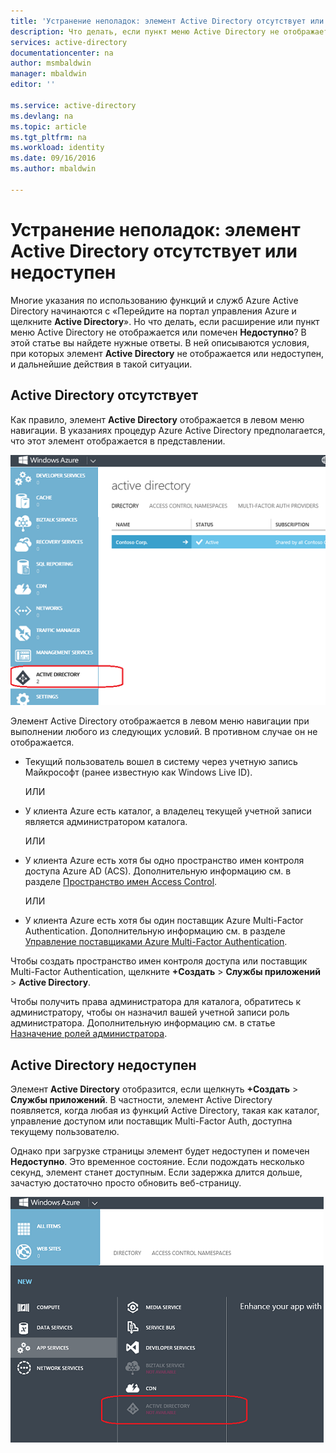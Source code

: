 ```yaml
---
title: 'Устранение неполадок: элемент Active Directory отсутствует или недоступен | Microsoft Docs'
description: Что делать, если пункт меню Active Directory не отображается на портале управления Azure.
services: active-directory
documentationcenter: na
author: msmbaldwin
manager: mbaldwin
editor: ''

ms.service: active-directory
ms.devlang: na
ms.topic: article
ms.tgt_pltfrm: na
ms.workload: identity
ms.date: 09/16/2016
ms.author: mbaldwin

---
```

# Устранение неполадок: элемент Active Directory отсутствует или недоступен
Многие указания по использованию функций и служб Azure Active Directory начинаются с «Перейдите на портал управления Azure и щелкните **Active Directory**». Но что делать, если расширение или пункт меню Active Directory не отображается или помечен **Недоступно**? В этой статье вы найдете нужные ответы. В ней описываются условия, при которых элемент **Active Directory** не отображается или недоступен, и дальнейшие действия в такой ситуации.

## Active Directory отсутствует
Как правило, элемент **Active Directory** отображается в левом меню навигации. В указаниях процедур Azure Active Directory предполагается, что этот элемент отображается в представлении.

![Снимок экрана: Active Directory в Azure](./media/active-directory-troubleshooting/typical-view.png)

Элемент Active Directory отображается в левом меню навигации при выполнении любого из следующих условий. В противном случае он не отображается.

* Текущий пользователь вошел в систему через учетную запись Майкрософт (ранее известную как Windows Live ID).
  
    ИЛИ
* У клиента Azure есть каталог, а владелец текущей учетной записи является администратором каталога.
  
    ИЛИ
* У клиента Azure есть хотя бы одно пространство имен контроля доступа Azure AD (ACS). Дополнительную информацию см. в разделе [Пространство имен Access Control](https://msdn.microsoft.com/library/azure/gg185908.aspx).
  
    ИЛИ
* У клиента Azure есть хотя бы один поставщик Azure Multi-Factor Authentication. Дополнительную информацию см. в разделе [Управление поставщиками Azure Multi-Factor Authentication](../multi-factor-authentication/multi-factor-authentication-get-started-cloud.md).

Чтобы создать пространство имен контроля доступа или поставщик Multi-Factor Authentication, щелкните **+Создать** > **Службы приложений** > **Active Directory**.

Чтобы получить права администратора для каталога, обратитесь к администратору, чтобы он назначил вашей учетной записи роль администратора. Дополнительную информацию см. в статье [Назначение ролей администратора](active-directory-assign-admin-roles.md).

## Active Directory недоступен
Элемент **Active Directory** отобразится, если щелкнуть **+Создать** > **Службы приложений**. В частности, элемент Active Directory появляется, когда любая из функций Active Directory, такая как каталог, управление доступом или поставщик Multi-Factor Auth, доступна текущему пользователю.

Однако при загрузке страницы элемент будет недоступен и помечен **Недоступно**. Это временное состояние. Если подождать несколько секунд, элемент станет доступным. Если задержка длится дольше, зачастую достаточно просто обновить веб-страницу.

![Снимок экрана: Active Directory недоступен](./media/active-directory-troubleshooting/not-available.png)

<!---HONumber=AcomDC_0921_2016-->